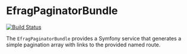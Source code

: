 EfragPaginatorBundle
====================

[![Build Status](https://travis-ci.org/efrag/EfragPaginatorBundle.svg?branch=master)](https://travis-ci.org/efrag/EfragPaginatorBundle)

The `EfragPaginatorBundle` provides a Symfony service that generates a simple pagination array with links to the 
provided named route.

